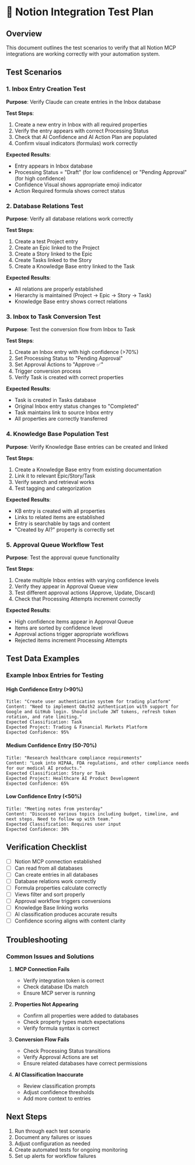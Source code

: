 # 🧪 Notion Integration Test Plan

## Overview
This document outlines the test scenarios to verify that all Notion MCP integrations are working correctly with your automation system.

## Test Scenarios

### 1. Inbox Entry Creation Test
**Purpose**: Verify Claude can create entries in the Inbox database

**Test Steps**:
1. Create a new entry in Inbox with all required properties
2. Verify the entry appears with correct Processing Status
3. Check that AI Confidence and AI Action Plan are populated
4. Confirm visual indicators (formulas) work correctly

**Expected Results**:
- Entry appears in Inbox database
- Processing Status = "Draft" (for low confidence) or "Pending Approval" (for high confidence)
- Confidence Visual shows appropriate emoji indicator
- Action Required formula shows correct status

### 2. Database Relations Test
**Purpose**: Verify all database relations work correctly

**Test Steps**:
1. Create a test Project entry
2. Create an Epic linked to the Project
3. Create a Story linked to the Epic
4. Create Tasks linked to the Story
5. Create a Knowledge Base entry linked to the Task

**Expected Results**:
- All relations are properly established
- Hierarchy is maintained (Project → Epic → Story → Task)
- Knowledge Base entry shows correct relations

### 3. Inbox to Task Conversion Test
**Purpose**: Test the conversion flow from Inbox to Task

**Test Steps**:
1. Create an Inbox entry with high confidence (>70%)
2. Set Processing Status to "Pending Approval"
3. Set Approval Actions to "Approve ✅"
4. Trigger conversion process
5. Verify Task is created with correct properties

**Expected Results**:
- Task is created in Tasks database
- Original Inbox entry status changes to "Completed"
- Task maintains link to source Inbox entry
- All properties are correctly transferred

### 4. Knowledge Base Population Test
**Purpose**: Verify Knowledge Base entries can be created and linked

**Test Steps**:
1. Create a Knowledge Base entry from existing documentation
2. Link it to relevant Epic/Story/Task
3. Verify search and retrieval works
4. Test tagging and categorization

**Expected Results**:
- KB entry is created with all properties
- Links to related items are established
- Entry is searchable by tags and content
- "Created by AI?" property is correctly set

### 5. Approval Queue Workflow Test
**Purpose**: Test the approval queue functionality

**Test Steps**:
1. Create multiple Inbox entries with varying confidence levels
2. Verify they appear in Approval Queue view
3. Test different approval actions (Approve, Update, Discard)
4. Check that Processing Attempts increment correctly

**Expected Results**:
- High confidence items appear in Approval Queue
- Items are sorted by confidence level
- Approval actions trigger appropriate workflows
- Rejected items increment Processing Attempts

## Test Data Examples

### Example Inbox Entries for Testing

#### High Confidence Entry (>90%)
```
Title: "Create user authentication system for trading platform"
Content: "Need to implement OAuth2 authentication with support for Google and GitHub login. Should include JWT tokens, refresh token rotation, and rate limiting."
Expected Classification: Task
Expected Project: Trading & Financial Markets Platform
Expected Confidence: 95%
```

#### Medium Confidence Entry (50-70%)
```
Title: "Research healthcare compliance requirements"
Content: "Look into HIPAA, FDA regulations, and other compliance needs for our medical AI products."
Expected Classification: Story or Task
Expected Project: Healthcare AI Product Development
Expected Confidence: 65%
```

#### Low Confidence Entry (<50%)
```
Title: "Meeting notes from yesterday"
Content: "Discussed various topics including budget, timeline, and next steps. Need to follow up with team."
Expected Classification: Requires user input
Expected Confidence: 30%
```

## Verification Checklist

- [ ] Notion MCP connection established
- [ ] Can read from all databases
- [ ] Can create entries in all databases
- [ ] Database relations work correctly
- [ ] Formula properties calculate correctly
- [ ] Views filter and sort properly
- [ ] Approval workflow triggers conversions
- [ ] Knowledge Base linking works
- [ ] AI classification produces accurate results
- [ ] Confidence scoring aligns with content clarity

## Troubleshooting

### Common Issues and Solutions

1. **MCP Connection Fails**
   - Verify integration token is correct
   - Check database IDs match
   - Ensure MCP server is running

2. **Properties Not Appearing**
   - Confirm all properties were added to databases
   - Check property types match expectations
   - Verify formula syntax is correct

3. **Conversion Flow Fails**
   - Check Processing Status transitions
   - Verify Approval Actions are set
   - Ensure related databases have correct permissions

4. **AI Classification Inaccurate**
   - Review classification prompts
   - Adjust confidence thresholds
   - Add more context to entries

## Next Steps

1. Run through each test scenario
2. Document any failures or issues
3. Adjust configuration as needed
4. Create automated tests for ongoing monitoring
5. Set up alerts for workflow failures